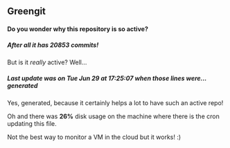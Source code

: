 ## Greengit

#### Do you wonder why this repository is so active?

##### After all it has 20853 commits!

But is it *really* active? Well...

##### Last update was on Tue Jun 29 at 17:25:07 when those lines were... generated

Yes, generated, because it certainly helps a lot to have such an active repo!

Oh and there was **26%** disk usage on the machine
where there is the cron updating this file.

Not the best way to monitor a VM in the cloud but it works! :)
